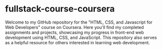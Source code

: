 # fullstack-course-coursera
Welcome to my GitHub repository for the "HTML, CSS, and Javascript for Web Developers" course on Coursera. Here you'll find my completed assignments and projects, showcasing my progress in front-end web development using HTML, CSS, and JavaScript. This repository also serves as a helpful resource for others interested in learning web development.
